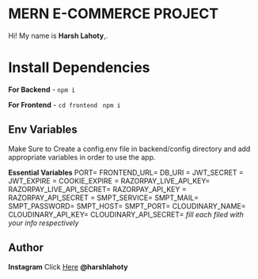 # MERN E-COMMERCE PROJECT

Hi! My name is **Harsh Lahoty**,.

# Install Dependencies

**For Backend** - `npm i`

**For Frontend** - `cd frontend` ` npm i`

## Env Variables

Make Sure to Create a config.env file in backend/config directory and add appropriate variables in order to use the app.

**Essential Variables**
PORT=
FRONTEND_URL=
DB_URI =
JWT_SECRET = 
JWT_EXPIRE = 
COOKIE_EXPIRE =
RAZORPAY_LIVE_API_KEY= 
RAZORPAY_LIVE_API_SECRET=
RAZORPAY_API_KEY =
RAZORPAY_API_SECRET =
SMPT_SERVICE=
SMPT_MAIL=
SMPT_PASSWORD= 
SMPT_HOST=
SMPT_PORT= 
CLOUDINARY_NAME= 
CLOUDINARY_API_KEY=
CLOUDINARY_API_SECRET=
_fill each filed with your info respectively_

## Author

**Instagram** Click [Here](https://www.instagram.com/harshlahoty) **@harshlahoty**